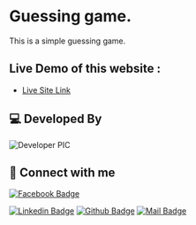 # Guessing game.

This is a simple guessing game. 

## Live Demo of this website :

- [Live Site Link](https://dipu9094.github.io/Number-Game/)


## 💻 Developed By

![Developer PIC](https://avatars.githubusercontent.com/u/71543024?v=4)

## 🚀 Connect with me

[![Facebook Badge](https://img.shields.io/badge/Facebook-1877F2?style=for-the-badge&logo=facebook&logoColor=white)](https://www.facebook.com/dipusultan.joy.1/)

[![Linkedin Badge](https://img.shields.io/badge/LinkedIn-0077B5?style=for-the-badge&logo=linkedin&logoColor=white)]()
[![Github Badge](https://img.shields.io/badge/GitHub-100000?style=for-the-badge&logo=github&logoColor=white)](https://github.com/Dipu9094)
[![Mail Badge](https://img.shields.io/badge/Gmail-D14836?style=for-the-badge&logo=gmail&logoColor=white)](mailto:dipusultan090@gmail.com)


